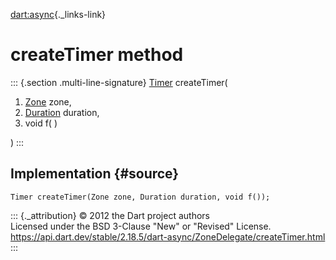 [dart:async](../../dart-async/dart-async-library){._links-link}

createTimer method
==================

::: {.section .multi-line-signature}
[Timer](../timer-class) createTimer(

1.  [Zone](../zone-class) zone,
2.  [Duration](../../dart-core/duration-class) duration,
3.  void f( )

)
:::

Implementation {#source}
--------------

``` {.language-dart data-language="dart"}
Timer createTimer(Zone zone, Duration duration, void f());
```

::: {._attribution}
© 2012 the Dart project authors\
Licensed under the BSD 3-Clause \"New\" or \"Revised\" License.\
<https://api.dart.dev/stable/2.18.5/dart-async/ZoneDelegate/createTimer.html>
:::
